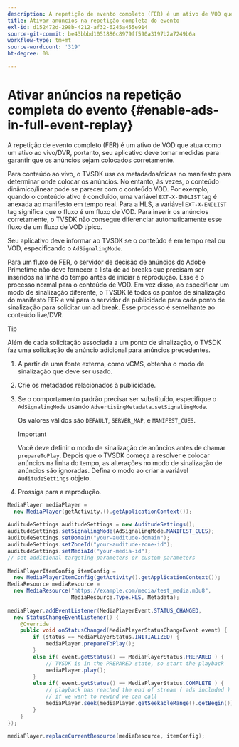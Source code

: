 ```yaml
---
description: A repetição de evento completo (FER) é um ativo de VOD que atua como um ativo ao vivo/DVR, portanto, seu aplicativo deve tomar medidas para garantir que os anúncios sejam colocados corretamente.
title: Ativar anúncios na repetição completa do evento
exl-id: d152472d-298b-4212-af32-6245a455e914
source-git-commit: be43bbbd1051886c8979ff590a3197b2a7249b6a
workflow-type: tm+mt
source-wordcount: '319'
ht-degree: 0%

---
```


# Ativar anúncios na repetição completa do evento {#enable-ads-in-full-event-replay}

A repetição de evento completo (FER) é um ativo de VOD que atua como um ativo ao vivo/DVR, portanto, seu aplicativo deve tomar medidas para garantir que os anúncios sejam colocados corretamente.

Para conteúdo ao vivo, o TVSDK usa os metadados/dicas no manifesto para determinar onde colocar os anúncios. No entanto, às vezes, o conteúdo dinâmico/linear pode se parecer com o conteúdo VOD. Por exemplo, quando o conteúdo ativo é concluído, uma variável `EXT-X-ENDLIST` tag é anexada ao manifesto em tempo real. Para a HLS, a variável `EXT-X-ENDLIST` tag significa que o fluxo é um fluxo de VOD. Para inserir os anúncios corretamente, o TVSDK não consegue diferenciar automaticamente esse fluxo de um fluxo de VOD típico.

Seu aplicativo deve informar ao TVSDK se o conteúdo é em tempo real ou VOD, especificando o `AdSignalingMode`.

Para um fluxo de FER, o servidor de decisão de anúncios do Adobe Primetime não deve fornecer a lista de ad breaks que precisam ser inseridos na linha do tempo antes de iniciar a reprodução. Esse é o processo normal para o conteúdo de VOD. Em vez disso, ao especificar um modo de sinalização diferente, o TVSDK lê todos os pontos de sinalização do manifesto FER e vai para o servidor de publicidade para cada ponto de sinalização para solicitar um ad break. Esse processo é semelhante ao conteúdo live/DVR.

>[!TIP]
>
>Além de cada solicitação associada a um ponto de sinalização, o TVSDK faz uma solicitação de anúncio adicional para anúncios precedentes.

1. A partir de uma fonte externa, como vCMS, obtenha o modo de sinalização que deve ser usado.
1. Crie os metadados relacionados à publicidade.
1. Se o comportamento padrão precisar ser substituído, especifique o `AdSignalingMode` usando `AdvertisingMetadata.setSignalingMode`.

   Os valores válidos são `DEFAULT`, `SERVER_MAP`, e `MANIFEST_CUES`.

   >[!IMPORTANT]
   >
   >Você deve definir o modo de sinalização de anúncios antes de chamar `prepareToPlay`. Depois que o TVSDK começa a resolver e colocar anúncios na linha do tempo, as alterações no modo de sinalização de anúncios são ignoradas. Defina o modo ao criar a variável `AuditudeSettings` objeto.

1. Prossiga para a reprodução.

<!--<a id="example_6DECA71C3C3B4551805C09A80686552F"></a>-->

```java
MediaPlayer mediaPlayer =  
  new MediaPlayer(getActivity.().getApplicationContext()); 
 
AuditudeSettings auditudeSettings = new AuditudeSettings(); 
auditudeSettings.setSignalingMode(AdSignalingMode.MANIFEST_CUES); 
auditudeSettings.setDomain("your-auditude-domain"); 
auditudeSettings.setZoneId("your-auditude-zone-id"); 
auditudeSettings.setMediaId("your-media-id"); 
// set additional targeting parameters or custom parameters 
 
MediaPlayerItemConfig itemConfig =  
  new MediaPlayerItemConfig(getActivity().getApplicationContext()); 
MediaResource mediaResource =  
  new MediaResource("https://example.com/media/test_media.m3u8",  
                    MediaResource.Type.HLS, Metadata); 
 
mediaPlayer.addEventListener(MediaPlayerEvent.STATUS_CHANGED,  
  new StatusChangeEventListener() { 
    @Override 
    public void onStatusChanged(MediaPlayerStatusChangeEvent event) { 
        if (status == MediaPlayerStatus.INITIALIZED) { 
            mediaPlayer.prepareToPlay(); 
        } 
        else if( event.getStatus() == MediaPlayerStatus.PREPARED ) { 
            // TVSDK is in the PREPARED state, so start the playback 
            mediaPlayer.play(); 
        } 
        else if( event.getStatus() == MediaPlayerStatus.COMPLETE ) { 
            // playback has reached the end of stream ( ads included ) 
            // if we want to rewind we can call 
            mediaPlayer.seek(mediaPlayer.getSeekableRange().getBegin()); 
        } 
    } 
}); 
 
mediaPlayer.replaceCurrentResource(mediaResource, itemConfig); 
```

